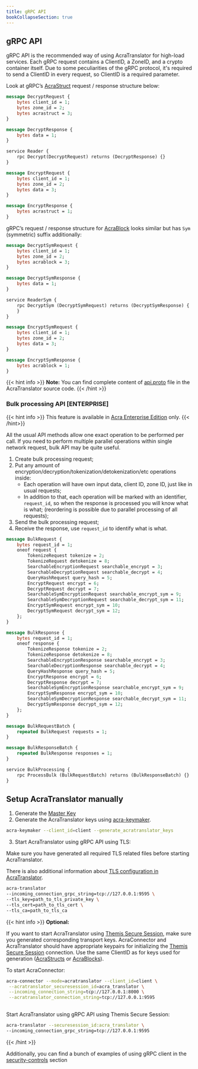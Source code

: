 ```yaml
---
title: gRPC API
bookCollapseSection: true
---
```


## gRPC API

gRPC API is the recommended way of using AcraTranslator for high-load services. Each gRPC request contains a ClientID, a ZoneID, and a crypto container itself.
Due to some peculiarities of the gRPC protocol, it's required to send a ClientID in every request, so ClientID is a required parameter.

Look at gRPC’s [AcraStruct](/acra/acra-in-depth/data-structures/acrastruct) request / response structure below:

```proto
message DecryptRequest {
    bytes client_id = 1;
    bytes zone_id = 2;
    bytes acrastruct = 3;
}

message DecryptResponse {
    bytes data = 1;
}

service Reader {
    rpc Decrypt(DecryptRequest) returns (DecryptResponse) {}
}

message EncryptRequest {
    bytes client_id = 1;
    bytes zone_id = 2;
    bytes data = 3;
}

message EncryptResponse {
    bytes acrastruct = 1;
}
```

gRPC’s request / response structure for [AcraBlock](/acra/acra-in-depth/data-structures/acrablock) looks similar but has `Sym` (symmetric) suffix additionally:

```proto
message DecryptSymRequest {
    bytes client_id = 1;
    bytes zone_id = 2;
    bytes acrablock = 3;
}

message DecryptSymResponse {
    bytes data = 1;
}

service ReaderSym {
    rpc DecryptSym (DecryptSymRequest) returns (DecryptSymResponse) {
    }
}

message EncryptSymRequest {
    bytes client_id = 1;
    bytes zone_id = 2;
    bytes data = 3;
}

message EncryptSymResponse {
    bytes acrablock = 1;
}
```

{{< hint info >}}
**Note:**
You can find complete content of [api.proto](https://github.com/cossacklabs/acra/blob/master/cmd/acra-translator/grpc_api/api.proto) file in the AcraTranslator source code.
{{< /hint >}}

### Bulk processing API [ENTERPRISE]

{{< hint info >}}
This feature is available in [Acra Enterprise Edition](/acra/enterprise-edition/) only.
{{< /hint>}}

All the usual API methods allow one exact operation to be performed per call.
If you need to perform multiple parallel operations within single network request, bulk API may be quite useful.

1. Create bulk processing request;
2. Put any amount of encryption/decryption/tokenization/detokenization/etc operations inside:
   * Each operation will have own input data, client ID, zone ID, just like in usual requests;
   * In addition to that, each operation will be marked with an identifier, `request_id`, so when the response is processed you will know what is what;
     (reordering is possible due to parallel processing of all requests);
3. Send the bulk processing request;
4. Receive the response, use `request_id` to identify what is what.

```protobuf
message BulkRequest {
    bytes request_id = 1;
    oneof request {
        TokenizeRequest tokenize = 2;
        TokenizeRequest detokenize = 8;
        SearchableEncryptionRequest searchable_encrypt = 3;
        SearchableDecryptionRequest searchable_decrypt = 4;
        QueryHashRequest query_hash = 5;
        EncryptRequest encrypt = 6;
        DecryptRequest decrypt = 7;
        SearchableSymEncryptionRequest searchable_encrypt_sym = 9;
        SearchableSymDecryptionRequest searchable_decrypt_sym = 11;
        EncryptSymRequest encrypt_sym = 10;
        DecryptSymRequest decrypt_sym = 12;
    };
}

message BulkResponse {
    bytes request_id = 1;
    oneof response {
        TokenizeResponse tokenize = 2;
        TokenizeResponse detokenize = 8;
        SearchableEncryptionResponse searchable_encrypt = 3;
        SearchableDecryptionResponse searchable_decrypt = 4;
        QueryHashResponse query_hash = 5;
        EncryptResponse encrypt = 6;
        DecryptResponse decrypt = 7;
        SearchableSymEncryptionResponse searchable_encrypt_sym = 9;
        EncryptSymResponse encrypt_sym = 10;
        SearchableSymDecryptionResponse searchable_decrypt_sym = 11;
        DecryptSymResponse decrypt_sym = 12;
    };
}

message BulkRequestBatch {
    repeated BulkRequest requests = 1;
}

message BulkResponseBatch {
    repeated BulkResponse responses = 1;
}

service BulkProcessing {
    rpc ProcessBulk (BulkRequestBatch) returns (BulkResponseBatch) {}
}
```

## Setup AcraTranslator manually

1. Generate the [Master Key](/acra/security-controls/key-management/operations/generation/#acra-master-keys)
2. Generate the AcraTranslator keys using [acra-keymaker](/acra/configuring-maintaining/general-configuration/acra-keymaker).

```bash
acra-keymaker --client_id=client --generate_acratranslator_keys 
```

3. Start AcraTranslator using gRPC API using TLS:

 Make sure you have generated all required TLS related files before starting AcraTranslator. 

 There is also additional information about [TLS configuration in AcraTranslator](/acra/configuring-maintaining/general-configuration/acra-translator/#tls).

```bash
acra-translator 
--incoming_connection_grpc_string=tcp://127.0.0.1:9595 \
--tls_key=path_to_tls_private_key \
--tls_cert=path_to_tls_cert \
--tls_ca=path_to_tls_ca 
```

{{< hint info >}}
**Optional:**

If you want to start AcraTranslator using [Themis Secure Session](/themis/crypto-theory/cryptosystems/secure-session), make sure you generated corresponding transport keys.
AcraConnector and AcraTranslator should have appropriate keypairs for initializing the [Themis Secure Session](/themis/crypto-theory/cryptosystems/secure-session/) connection. Use the same ClientID as for keys used for generation ([AcraStructs](/acra/acra-in-depth/data-structures/acrastruct) or [AcraBlocks](/acra/acra-in-depth/data-structures/acrablock)).

To start AcraConnector:
```bash
acra-connector --mode=acratranslator --client_id=client \
 --acratranslator_securesession_id=acra_translator \
 --incoming_connection_string=tcp://127.0.0.1:8000 \
 --acratranslator_connection_string=tcp://127.0.0.1:9595
 
```

Start AcraTranslator using gRPC API using Themis Secure Session:
```bash
acra-translator --securesession_id:acra_translator \
--incoming_connection_grpc_string=tcp://127.0.0.1:9595
```
{{< /hint >}}


Additionally, you can find a bunch of examples of using gRPC client in the [security-controls](/acra/security-controls/tokenization#grpc) section
